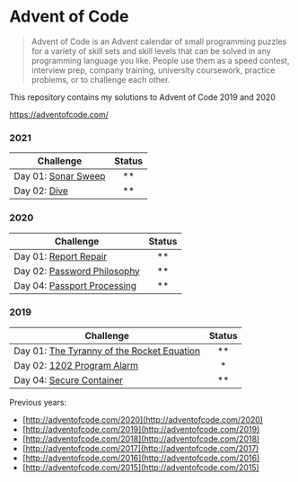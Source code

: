 # Advent of Code

> Advent of Code is an Advent calendar of small programming puzzles for a variety of skill sets and skill levels that can be solved in any programming language you like. People use them as a speed contest, interview prep, company training, university coursework, practice problems, or to challenge each other.

This repository contains my solutions to Advent of Code 2019 and 2020

https://adventofcode.com/

### 2021

| Challenge                                                  | Status |
| ---------------------------------------------------------- | :----: |
| Day 01: [Sonar Sweep](https://adventofcode.com/2021/day/1) |  \*\*  |
| Day 02: [Dive](https://adventofcode.com/2021/day/2)        |  \*\*  |

### 2020

| Challenge                                                          | Status |
| ------------------------------------------------------------------ | :----: |
| Day 01: [Report Repair](https://adventofcode.com/2020/day/1)       |  \*\*  |
| Day 02: [Password Philosophy](https://adventofcode.com/2020/day/2) |  \*\*  |
| Day 04: [Passport Processing](https://adventofcode.com/2020/day/4) |  \*\*  |

### 2019

| Challenge                                                                        | Status |
| -------------------------------------------------------------------------------- | :----: |
| Day 01: [The Tyranny of the Rocket Equation](http://adventofcode.com/2019/day/1) |  \*\*  |
| Day 02: [1202 Program Alarm](https://adventofcode.com/2019/day/2)                |   \*   |
| Day 04: [Secure Container](http://adventofcode.com/2019/day/1)                   |  \*\*  |

Previous years:

- [http://adventofcode.com/2020](http://adventofcode.com/2020)
- [http://adventofcode.com/2019](http://adventofcode.com/2019)
- [http://adventofcode.com/2018](http://adventofcode.com/2018)
- [http://adventofcode.com/2017](http://adventofcode.com/2017)
- [http://adventofcode.com/2016](http://adventofcode.com/2016)
- [http://adventofcode.com/2015](http://adventofcode.com/2015)

